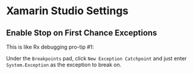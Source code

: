 # Xamarin Studio Settings

## Enable Stop on First Chance Exceptions
This is like Rx debugging pro-tip #1:

Under the `Breakpoints` pad, click `New Exception Catchpoint` and just enter `System.Exception` as the exception to break on.